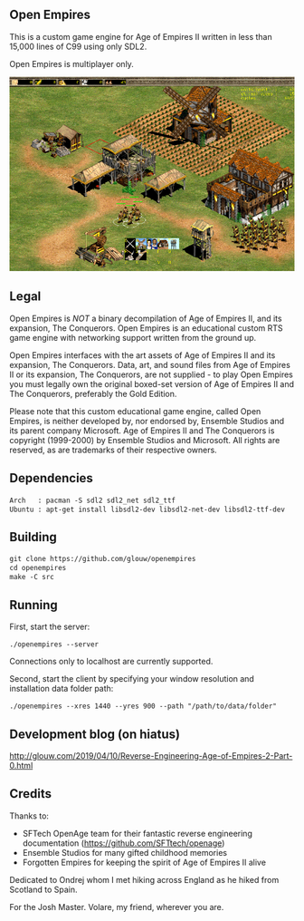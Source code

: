 ## Open Empires

This is a custom game engine for Age of Empires II written in less than 15,000 lines of C99 using only SDL2.

Open Empires is multiplayer only.

![](art/screenshot.png)

## Legal

Open Empires is *NOT* a binary decompilation of Age of Empires II, and its expansion, The Conquerors.
Open Empires is an educational custom RTS game engine with networking support written from the ground up. 

Open Empires interfaces with the art assets of Age of Empires II and its expansion, The Conquerors.
Data, art, and sound files from Age of Empires II or its expansion, The Conquerors, are not supplied -
to play Open Empires you must legally own the original boxed-set version of Age of Empires II and The Conquerors, preferably the Gold Edition.

Please note that this custom educational game engine, called Open Empires, is neither developed by, nor endorsed by, Ensemble Studios and its parent company Microsoft.
Age of Empires II and The Conquerors is copyright (1999-2000) by Ensemble Studios and Microsoft.
All rights are reserved, as are trademarks of their respective owners.

## Dependencies

    Arch   : pacman -S sdl2 sdl2_net sdl2_ttf
    Ubuntu : apt-get install libsdl2-dev libsdl2-net-dev libsdl2-ttf-dev

## Building

    git clone https://github.com/glouw/openempires
    cd openempires
    make -C src 

## Running

First, start the server:

    ./openempires --server

Connections only to localhost are currently supported.

Second, start the client by specifying your window resolution and installation data folder path:

    ./openempires --xres 1440 --yres 900 --path "/path/to/data/folder"

## Development blog (on hiatus)

http://glouw.com/2019/04/10/Reverse-Engineering-Age-of-Empires-2-Part-0.html

## Credits

Thanks to: 
* SFTech OpenAge team for their fantastic reverse engineering documentation (https://github.com/SFTtech/openage)
* Ensemble Studios for many gifted childhood memories
* Forgotten Empires for keeping the spirit of Age of Empires II alive

Dedicated to Ondrej whom I met hiking across England as he hiked from Scotland to Spain.

For the Josh Master. Volare, my friend, wherever you are.
